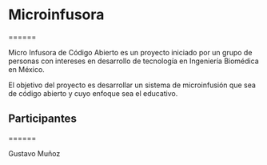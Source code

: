 # Microinfusora
======

Micro Infusora de Código Abierto es un proyecto iniciado por un grupo de personas con intereses en desarrollo de tecnología en Ingeniería Biomédica en México.

El objetivo del proyecto es desarrollar un sistema de microinfusión que sea de código abierto y cuyo enfoque sea el educativo.

## Participantes
======

Gustavo Muñoz
